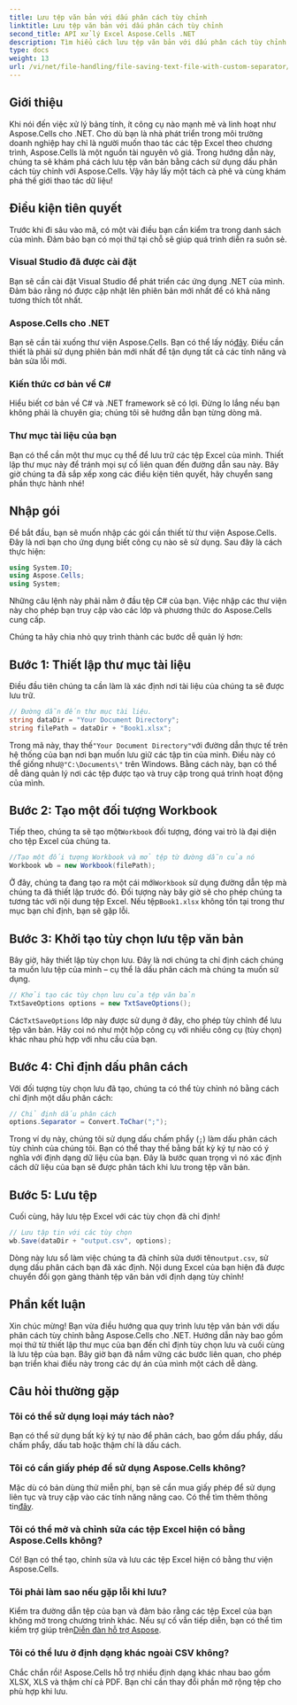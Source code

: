 ```yaml
---
title: Lưu tệp văn bản với dấu phân cách tùy chỉnh
linktitle: Lưu tệp văn bản với dấu phân cách tùy chỉnh
second_title: API xử lý Excel Aspose.Cells .NET
description: Tìm hiểu cách lưu tệp văn bản với dấu phân cách tùy chỉnh bằng Aspose.Cells cho .NET. Có kèm hướng dẫn từng bước và mẹo.
type: docs
weight: 13
url: /vi/net/file-handling/file-saving-text-file-with-custom-separator/
---
```

## Giới thiệu
Khi nói đến việc xử lý bảng tính, ít công cụ nào mạnh mẽ và linh hoạt như Aspose.Cells cho .NET. Cho dù bạn là nhà phát triển trong môi trường doanh nghiệp hay chỉ là người muốn thao tác các tệp Excel theo chương trình, Aspose.Cells là một nguồn tài nguyên vô giá. Trong hướng dẫn này, chúng ta sẽ khám phá cách lưu tệp văn bản bằng cách sử dụng dấu phân cách tùy chỉnh với Aspose.Cells. Vậy hãy lấy một tách cà phê và cùng khám phá thế giới thao tác dữ liệu!
## Điều kiện tiên quyết
Trước khi đi sâu vào mã, có một vài điều bạn cần kiểm tra trong danh sách của mình. Đảm bảo bạn có mọi thứ tại chỗ sẽ giúp quá trình diễn ra suôn sẻ.
### Visual Studio đã được cài đặt
Bạn sẽ cần cài đặt Visual Studio để phát triển các ứng dụng .NET của mình. Đảm bảo rằng nó được cập nhật lên phiên bản mới nhất để có khả năng tương thích tốt nhất.
### Aspose.Cells cho .NET
 Bạn sẽ cần tải xuống thư viện Aspose.Cells. Bạn có thể lấy nó[đây](https://releases.aspose.com/cells/net/). Điều cần thiết là phải sử dụng phiên bản mới nhất để tận dụng tất cả các tính năng và bản sửa lỗi mới.
### Kiến thức cơ bản về C#
Hiểu biết cơ bản về C# và .NET framework sẽ có lợi. Đừng lo lắng nếu bạn không phải là chuyên gia; chúng tôi sẽ hướng dẫn bạn từng dòng mã.
### Thư mục tài liệu của bạn
Bạn có thể cần một thư mục cụ thể để lưu trữ các tệp Excel của mình. Thiết lập thư mục này để tránh mọi sự cố liên quan đến đường dẫn sau này.
Bây giờ chúng ta đã sắp xếp xong các điều kiện tiên quyết, hãy chuyển sang phần thực hành nhé!
## Nhập gói
Để bắt đầu, bạn sẽ muốn nhập các gói cần thiết từ thư viện Aspose.Cells. Đây là nơi bạn cho ứng dụng biết công cụ nào sẽ sử dụng. Sau đây là cách thực hiện:
```csharp
using System.IO;
using Aspose.Cells;
using System;
```
Những câu lệnh này phải nằm ở đầu tệp C# của bạn. Việc nhập các thư viện này cho phép bạn truy cập vào các lớp và phương thức do Aspose.Cells cung cấp.

Chúng ta hãy chia nhỏ quy trình thành các bước dễ quản lý hơn:
## Bước 1: Thiết lập thư mục tài liệu
Điều đầu tiên chúng ta cần làm là xác định nơi tài liệu của chúng ta sẽ được lưu trữ. 
```csharp
// Đường dẫn đến thư mục tài liệu.
string dataDir = "Your Document Directory";
string filePath = dataDir + "Book1.xlsx";
```
 Trong mã này, thay thế`"Your Document Directory"`với đường dẫn thực tế trên hệ thống của bạn nơi bạn muốn lưu giữ các tập tin của mình. Điều này có thể giống như`@"C:\Documents\"` trên Windows. Bằng cách này, bạn có thể dễ dàng quản lý nơi các tệp được tạo và truy cập trong quá trình hoạt động của mình.
## Bước 2: Tạo một đối tượng Workbook
 Tiếp theo, chúng ta sẽ tạo một`Workbook` đối tượng, đóng vai trò là đại diện cho tệp Excel của chúng ta. 
```csharp
//Tạo một đối tượng Workbook và mở tệp từ đường dẫn của nó
Workbook wb = new Workbook(filePath);
```
 Ở đây, chúng ta đang tạo ra một cái mới`Workbook` sử dụng đường dẫn tệp mà chúng ta đã thiết lập trước đó. Đối tượng này bây giờ sẽ cho phép chúng ta tương tác với nội dung tệp Excel. Nếu tệp`Book1.xlsx` không tồn tại trong thư mục bạn chỉ định, bạn sẽ gặp lỗi.
## Bước 3: Khởi tạo tùy chọn lưu tệp văn bản
Bây giờ, hãy thiết lập tùy chọn lưu. Đây là nơi chúng ta chỉ định cách chúng ta muốn lưu tệp của mình – cụ thể là dấu phân cách mà chúng ta muốn sử dụng.
```csharp
// Khởi tạo các tùy chọn lưu của tệp văn bản
TxtSaveOptions options = new TxtSaveOptions();
```
 Các`TxtSaveOptions` lớp này được sử dụng ở đây, cho phép tùy chỉnh để lưu tệp văn bản. Hãy coi nó như một hộp công cụ với nhiều công cụ (tùy chọn) khác nhau phù hợp với nhu cầu của bạn.
## Bước 4: Chỉ định dấu phân cách
Với đối tượng tùy chọn lưu đã tạo, chúng ta có thể tùy chỉnh nó bằng cách chỉ định một dấu phân cách:
```csharp
// Chỉ định dấu phân cách
options.Separator = Convert.ToChar(";");
```
Trong ví dụ này, chúng tôi sử dụng dấu chấm phẩy (`;`) làm dấu phân cách tùy chỉnh của chúng tôi. Bạn có thể thay thế bằng bất kỳ ký tự nào có ý nghĩa với định dạng dữ liệu của bạn. Đây là bước quan trọng vì nó xác định cách dữ liệu của bạn sẽ được phân tách khi lưu trong tệp văn bản.
## Bước 5: Lưu tệp
Cuối cùng, hãy lưu tệp Excel với các tùy chọn đã chỉ định!
```csharp
// Lưu tập tin với các tùy chọn
wb.Save(dataDir + "output.csv", options);
```
 Dòng này lưu sổ làm việc chúng ta đã chỉnh sửa dưới tên`output.csv`, sử dụng dấu phân cách bạn đã xác định. Nội dung Excel của bạn hiện đã được chuyển đổi gọn gàng thành tệp văn bản với định dạng tùy chỉnh!
## Phần kết luận
Xin chúc mừng! Bạn vừa điều hướng qua quy trình lưu tệp văn bản với dấu phân cách tùy chỉnh bằng Aspose.Cells cho .NET. Hướng dẫn này bao gồm mọi thứ từ thiết lập thư mục của bạn đến chỉ định tùy chọn lưu và cuối cùng là lưu tệp của bạn. Bây giờ bạn đã nắm vững các bước liên quan, cho phép bạn triển khai điều này trong các dự án của mình một cách dễ dàng.
## Câu hỏi thường gặp
### Tôi có thể sử dụng loại máy tách nào?
Bạn có thể sử dụng bất kỳ ký tự nào để phân cách, bao gồm dấu phẩy, dấu chấm phẩy, dấu tab hoặc thậm chí là dấu cách.
### Tôi có cần giấy phép để sử dụng Aspose.Cells không?
 Mặc dù có bản dùng thử miễn phí, bạn sẽ cần mua giấy phép để sử dụng liên tục và truy cập vào các tính năng nâng cao. Có thể tìm thêm thông tin[đây](https://purchase.aspose.com/buy).
### Tôi có thể mở và chỉnh sửa các tệp Excel hiện có bằng Aspose.Cells không?
Có! Bạn có thể tạo, chỉnh sửa và lưu các tệp Excel hiện có bằng thư viện Aspose.Cells.
### Tôi phải làm sao nếu gặp lỗi khi lưu?
Kiểm tra đường dẫn tệp của bạn và đảm bảo rằng các tệp Excel của bạn không mở trong chương trình khác. Nếu sự cố vẫn tiếp diễn, bạn có thể tìm kiếm trợ giúp trên[Diễn đàn hỗ trợ Aspose](https://forum.aspose.com/c/cells/9).
### Tôi có thể lưu ở định dạng khác ngoài CSV không?
Chắc chắn rồi! Aspose.Cells hỗ trợ nhiều định dạng khác nhau bao gồm XLSX, XLS và thậm chí cả PDF. Bạn chỉ cần thay đổi phần mở rộng tệp cho phù hợp khi lưu.